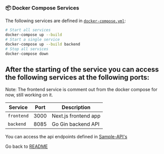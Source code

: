 ### 📦 Docker Compose Services

The following services are defined in [`docker-compose.yml`](../docker-compose.yml):

```bash
# Start all services
docker-compose up --build
# Start a single service
docker-compose up --build backend
# Stop all services
docker-compose down
```

## After the starting of the service you can access the following services at the following ports:

Note: The frontend service is comment out from the docker compose for now, still working on it.

| Service    | Port | Description          |
| ---------- | ---- | -------------------- |
| `frontend` | 3000 | Next.js frontend app |
| `backend`  | 8085 | Go Gin backend API   |

You can access the api endpoints defined in [Sample-API's](./api/curl_examples.md)

Go back to [README](./../README.md)
